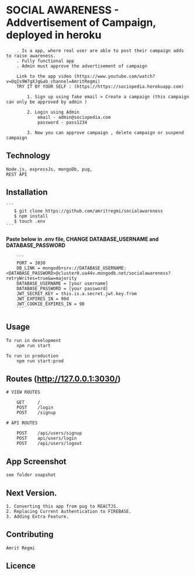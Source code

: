 # SOCIAL AWARENESS - Addvertisement of Campaign, deployed in heroku
```
    . Is a app, where real user are able to post their campaign adds to raise awareness. 
    . Fully functional app  
    . Admin must approve the advertisement of campaign
    
    Link to the app video (https://www.youtube.com/watch?v=OqIs9W7gXJg&ab_channel=AmritRegmi)
    TRY IT BY YOUR SELF : (https://https://sociopedia.herokuapp.com)

        1. Sign up using fake email > Create a campaign (this campaign can only be approved by admin ) 
        
        2. Login using Admin 
            email - admin@sociopedia.com
            password - pass1234
            
        3. Now you can approve campaign , delete campaign or suspend campaign
```

## Technology
```
Node.js, expressJs, mongoDb, pug, 
REST API 
```

## Installation
    ```
       $ git clone https://github.com/amritregmi/socialawareness
       $ npm install
       $ touch .env
    ```
   #### Paste below in .env file, CHANGE DATABASE_USERNAME and DATABASE_PASSWORD
        ```
        PORT = 3030
        DB_LINK = mongodb+srv://DATABASE_USERNAME:<DATABASE_PASSWORD>@cluster0.ua44v.mongodb.net/socialawareness?retryWrites=true&w=majority
        DATABASE_USERNAME = [your username]
        DATABASE_PASSWORD = [your password]
        JWT_SECRET_KEY = this.is.a.secret.jwt.key.from
        JWT_EXPIRES_IN = 90d
        JWT_COOKIE_EXPIRES_IN = 90
        ```
## Usage 
```
To run in development 
    npm run start

To run in production 
    npm run start:prod
```
    
## Routes (http://127.0.0.1:3030/)
    # VIEW ROUTES
    
        GET     / 
        POST    /login
        POST    /signup
    
    # API ROUTES 
    
        POST    /api/users/signup
        POST    api/users/login
        POST    /api/users/logout

## App Screenshot 
    
    see folder snapshot 

## Next Version.
```
1. Converting this app from pug to REACTJS.
2. Replacing Current Authentication to FIREBASE.
3. Adding Extra Feature.
```

## Contributing 
    Amrit Regmi

## Licence 

 
    
